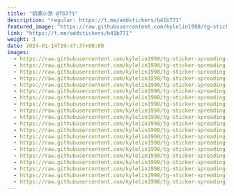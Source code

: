 ```yaml
---
title: "奶栗小奈 @TG771"
description: "regular: https://t.me/addstickers/b41b771"
featured_image: "https://raw.githubusercontent.com/kylelin1998/tg-sticker-spreading-worldwide-images/main/img/04d5f2c3-0798-4f30-8bb1-9219062eb699.jpg"
link: "https://t.me/addstickers/b41b771"
weight: 3
date: 2024-01-14T19:47:37+08:00
images:
  - https://raw.githubusercontent.com/kylelin1998/tg-sticker-spreading-worldwide-images/main/img/04d5f2c3-0798-4f30-8bb1-9219062eb699.jpg
  - https://raw.githubusercontent.com/kylelin1998/tg-sticker-spreading-worldwide-images/main/img/6e38d5ed-68e8-42fa-9940-59b7d883a6f0.jpg
  - https://raw.githubusercontent.com/kylelin1998/tg-sticker-spreading-worldwide-images/main/img/e63df072-aa85-4841-ac62-6f419857ac29.jpg
  - https://raw.githubusercontent.com/kylelin1998/tg-sticker-spreading-worldwide-images/main/img/b7a20cd7-fa55-48cf-8dcc-e610e9a3f71b.jpg
  - https://raw.githubusercontent.com/kylelin1998/tg-sticker-spreading-worldwide-images/main/img/00e3ad55-4a93-468d-8f55-7e00ebc1b441.jpg
  - https://raw.githubusercontent.com/kylelin1998/tg-sticker-spreading-worldwide-images/main/img/302bb61f-b467-4d46-9787-7cd50a06bfcf.jpg
  - https://raw.githubusercontent.com/kylelin1998/tg-sticker-spreading-worldwide-images/main/img/ae85c00c-f2b0-47e0-8a83-d471557e2b8d.jpg
  - https://raw.githubusercontent.com/kylelin1998/tg-sticker-spreading-worldwide-images/main/img/30fb965f-d6c2-4e1a-8e0e-89701907ba20.jpg
  - https://raw.githubusercontent.com/kylelin1998/tg-sticker-spreading-worldwide-images/main/img/f8c9035e-98a3-4dac-8592-257d0d1aa441.jpg
  - https://raw.githubusercontent.com/kylelin1998/tg-sticker-spreading-worldwide-images/main/img/e04d886e-bbed-44a6-a91b-f0d314dabaac.jpg
  - https://raw.githubusercontent.com/kylelin1998/tg-sticker-spreading-worldwide-images/main/img/174d35e8-d852-4638-abee-ecdc43380bca.jpg
  - https://raw.githubusercontent.com/kylelin1998/tg-sticker-spreading-worldwide-images/main/img/cddadb60-0d37-4136-9fb0-5ac35f38177a.jpg
  - https://raw.githubusercontent.com/kylelin1998/tg-sticker-spreading-worldwide-images/main/img/228df885-c370-4798-a0d2-5ba6f806957f.jpg
  - https://raw.githubusercontent.com/kylelin1998/tg-sticker-spreading-worldwide-images/main/img/1c63e840-1f88-4946-8212-09c0fd75ff53.jpg
  - https://raw.githubusercontent.com/kylelin1998/tg-sticker-spreading-worldwide-images/main/img/822c268e-b3ad-4767-bb1d-b8e58617afdc.jpg
  - https://raw.githubusercontent.com/kylelin1998/tg-sticker-spreading-worldwide-images/main/img/3aaa2f77-9711-4c97-bcd4-becd8518ff55.jpg
  - https://raw.githubusercontent.com/kylelin1998/tg-sticker-spreading-worldwide-images/main/img/a3bc630b-0a93-4a22-82cf-ff0f8643377f.jpg
  - https://raw.githubusercontent.com/kylelin1998/tg-sticker-spreading-worldwide-images/main/img/e0bbe1de-7c5a-4345-88d3-141cb14a5bdc.jpg
  - https://raw.githubusercontent.com/kylelin1998/tg-sticker-spreading-worldwide-images/main/img/fdabbc1d-74dd-470e-9887-f6ec346e41eb.jpg
  - https://raw.githubusercontent.com/kylelin1998/tg-sticker-spreading-worldwide-images/main/img/80f14d1f-7cbe-4ab2-a558-91eae56983df.jpg
---
```


